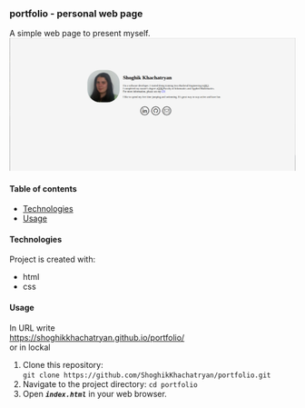 ### portfolio - personal web page
A simple web page to present myself.
![web page screenshot](./images/portfolio_page.png)

#### Table of contents
* [Technologies](#technologies)
* [Usage](#usage)

#### Technologies
Project is created with:
* html
* css

#### Usage
In URL write  
https://shoghikkhachatryan.github.io/portfolio/  
or in lockal  
1. Clone this repository:   
`git clone https://github.com/ShoghikKhachatryan/portfolio.git`
2. Navigate to the project directory:
 `cd portfolio`
3. Open **_`index.html`_** in your web browser.
